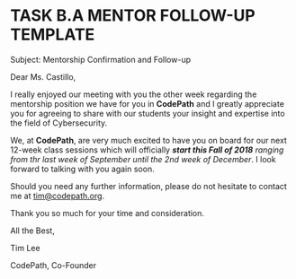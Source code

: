 # TASK B.A MENTOR FOLLOW-UP TEMPLATE

Subject: Mentorship Confirmation and Follow-up

Dear Ms. Castillo,

I really enjoyed our meeting with you the other week regarding the mentorship position we have for you in **CodePath** and I greatly appreciate you for agreeing to share with our students your insight and expertise into the field of Cybersecurity.

We, at **CodePath**, are very much excited to have you on board for our next 12-week class sessions which will officially ***start this Fall of 2018** ranging from thr last week of September until the 2nd week of December*. I look forward to talking with you again soon. 

Should you need any further information, please do not hesitate to contact me at tim@codepath.org.

Thank you so much for your time and consideration.

All the Best,

Tim Lee

CodePath, Co-Founder
